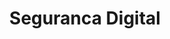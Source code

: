 ---
layout: category
title: Seguranca Digital
category: Seguranca Digital
permalink: /category/Seguranca Digital/
---